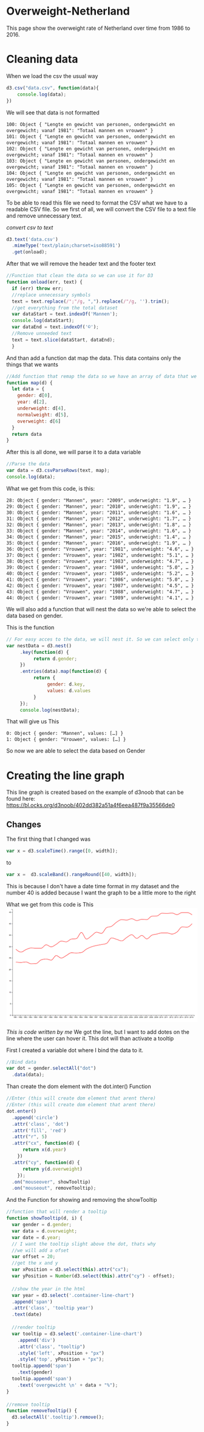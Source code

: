 # Overweight-Netherland
This page show the overweight rate of Netherland over time from 1986  to 2016.

# Cleaning data
When we load the csv the usual way
```javascript
d3.csv("data.csv", function(data){
    console.log(data);
})
```
We will see that data is not formatted
```
100: Object { "Lengte en gewicht van personen, ondergewicht en overgewicht; vanaf 1981": "Totaal mannen en vrouwen" }
101: Object { "Lengte en gewicht van personen, ondergewicht en overgewicht; vanaf 1981": "Totaal mannen en vrouwen" }
102: Object { "Lengte en gewicht van personen, ondergewicht en overgewicht; vanaf 1981": "Totaal mannen en vrouwen" }
103: Object { "Lengte en gewicht van personen, ondergewicht en overgewicht; vanaf 1981": "Totaal mannen en vrouwen" }
104: Object { "Lengte en gewicht van personen, ondergewicht en overgewicht; vanaf 1981": "Totaal mannen en vrouwen" }
105: Object { "Lengte en gewicht van personen, ondergewicht en overgewicht; vanaf 1981": "Totaal mannen en vrouwen" }
```
To be able to read this file we need to format the CSV what we have to a readable CSV file.
So we first of all, we will convert the CSV file to a text file and remove unnecessary text.

*convert csv to text*
```javascript
d3.text('data.csv')
  .mimeType('text/plain;charset=iso88591')
  .get(onload);
```

After that we will remove the header text and the footer text
```javascript
//Function that clean the data so we can use it for D3
function onload(err, text) {
  if (err) throw err;
  //replace unnecessary symbols
  text = text.replace(/";"/g, ",").replace(/"/g, '').trim();
  //get everything from the total dataset
  var dataStart = text.indexOf('Mannen');
  console.log(dataStart);
  var dataEnd = text.indexOf('©');
  //Remove unneeded text
  text = text.slice(dataStart, dataEnd);
  }
```

And than add a function dat map the data. This data contains only the things that we wants
```javascript
//Add function that remap the data so we have an array of data that we can use
function map(d) {
  let data = {
    gender: d[0],
    year: d[2],
    underweight: d[4],
    normalweight: d[5],
    overweight: d[6]
  }
  return data
}
```
After this is all done, we will parse it to a data variable
``` javascript
//Parse the data
var data = d3.csvParseRows(text, map);
console.log(data);
```

What we get from this code, is this:

```
28: Object { gender: "Mannen", year: "2009", underweight: "1.9", … }
29: Object { gender: "Mannen", year: "2010", underweight: "1.9", … }
30: Object { gender: "Mannen", year: "2011", underweight: "1.6", … }
31: Object { gender: "Mannen", year: "2012", underweight: "1.7", … }
32: Object { gender: "Mannen", year: "2013", underweight: "1.8", … }
33: Object { gender: "Mannen", year: "2014", underweight: "1.6", … }
34: Object { gender: "Mannen", year: "2015", underweight: "1.4", … }
35: Object { gender: "Mannen", year: "2016", underweight: "1.9", … }
36: Object { gender: "Vrouwen", year: "1981", underweight: "4.6", … }
37: Object { gender: "Vrouwen", year: "1982", underweight: "5.1", … }
38: Object { gender: "Vrouwen", year: "1983", underweight: "4.7", … }
39: Object { gender: "Vrouwen", year: "1984", underweight: "5.0", … }
40: Object { gender: "Vrouwen", year: "1985", underweight: "5.2", … }
41: Object { gender: "Vrouwen", year: "1986", underweight: "5.0", … }
42: Object { gender: "Vrouwen", year: "1987", underweight: "4.5", … }
43: Object { gender: "Vrouwen", year: "1988", underweight: "4.7", … }
44: Object { gender: "Vrouwen", year: "1989", underweight: "4.1", … }
```

We will also add a function that will nest the data so we're able to select the data based on gender.

This is the function
```javascript
// For easy acces to the data, we will nest it. So we can select only the "man" data or the  "wome data"
var nestData = d3.nest()
     .key(function(d) {
          return d.gender;
     })
     .entries(data).map(function(d) {
          return {
               gender: d.key,
               values: d.values
          }
     });
     console.log(nestData);
```

That will give us This
```
0: Object { gender: "Mannen", values: […] }
1: Object { gender: "Vrouwen", values: […] }
```
So now we are able to select the data based on Gender

# Creating the line graph
This line graph is created based on the example of d3noob
that can be found here:
https://bl.ocks.org/d3noob/402dd382a51a4f6eea487f9a35566de0

## Changes
The first thing that I changed was
```javascript
var x = d3.scaleTime().range([0, width]);
```
to
```javascript
var x =  d3.scaleBand().rangeRound([40, width]);
```
This is because I don't have a date time format in my dataset and the number 40 is added because I want the graph to be a little more to the right

What we get from this code is This
![alt text](/assets/process-image/line-graph-start.PNG)

*This is code written by me*
We got the line, but I want to add dotes on the line where the user can hover it. This dot will than activate a tooltip

First I created a variable dot where I bind the data to it.
```javascript
//Bind data
var dot = gender.selectAll("dot")
  .data(data);
```
Than create the dom element with the dot.inter() Function
```javascript
//Enter (this will create dom element that arent there)
//Enter (this will create dom element that arent there)
dot.enter()
  .append('circle')
  .attr('class', 'dot')
  .attr('fill', 'red')
  .attr("r", 5)
  .attr("cx", function(d) {
      return x(d.year)
    })
  .attr("cy", function(d) {
      return y(d.overweight)
    });
  .on("mouseover", showTooltip)
  .on("mouseout", removeTooltip);
```

And the Function for showing and removing the showTooltip
```javascript
//function that will render a tooltip
function showTooltip(d, i) {
  var gender = d.gender;
  var data = d.overweight;
  var date = d.year;
  // I want the tooltip slight above the dot, thats why
  //we will add a ofset
  var offset = 20;
  //get the x and y
  var xPosition = d3.select(this).attr("cx");
  var yPosition = Number(d3.select(this).attr("cy") - offset);

  //show the year in the html
  var year = d3.select('.container-line-chart')
  .append('span')
  .attr('class', 'tooltip year')
  .text(date)

  //render tooltip
  var tooltip = d3.select('.container-line-chart')
    .append('div')
    .attr('class', "tooltip")
    .style('left', xPosition + "px")
    .style('top', yPosition + "px");
  tooltip.append('span')
    .text(gender)
  tooltip.append('span')
    .text('overgewicht \n' + data + "%");
}

//remove tooltip
function removeTooltip() {
  d3.selectAll('.tooltip').remove();
}
```
